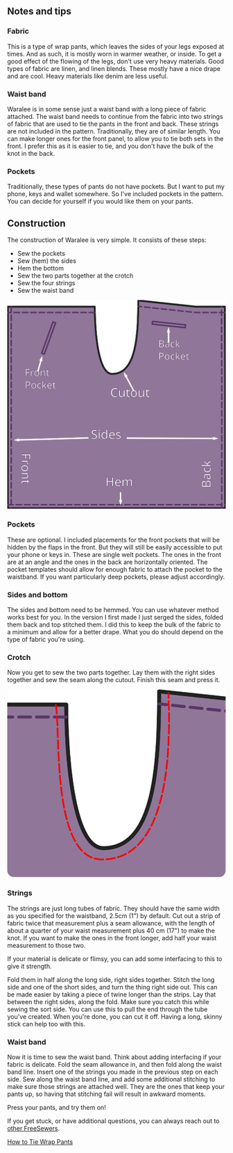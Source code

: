 ## Notes and tips

### Fabric

This is a type of wrap pants, which leaves the sides of your legs exposed at times. And as such, it is mostly worn in warmer weather, or inside. To get a good effect of the flowing of the legs, don't use very heavy materials. Good types of fabric are linen, and linen blends. These mostly have a nice drape and are cool. Heavy materials like denim are less useful.

### Waist band

Waralee is in some sense just a waist band with a long piece of fabric attached. The waist band needs to continue from the fabric into two strings of fabric that are used to tie the pants in the front and back. These strings are not included in the pattern. Traditionally, they are of similar length. You can make longer ones for the front panel, to allow you to tie both sets in the front. I prefer this as it is easier to tie, and you don't have the bulk of the knot in the back.

### Pockets

Traditionally, these types of pants do not have pockets. But I want to put my phone, keys and wallet somewhere. So I've included pockets in the pattern. You can decide for yourself if you would like them on your pants.

## Construction

The construction of Waralee is very simple. It consists of these steps:

- Sew the pockets
- Sew (hem) the sides
- Hem the bottom
- Sew the two parts together at the crotch
- Sew the four strings
- Sew the waist band

![Waralee](waralee.svg "Waralee layout")

### Pockets

These are optional. I included placements for the front pockets that will be hidden by the flaps in the front. But they will still be easily accessible to put your phone or keys in. These are single welt pockets. The ones in the front are at an angle and the ones in the back are horizontally oriented. The pocket templates should allow for enough fabric to attach the pocket to the waistband. If you want particularly deep pockets, please adjust accordingly.

### Sides and bottom

The sides and bottom need to be hemmed. You can use whatever method works best for you. In the version I first made I just serged the sides, folded them back and top stitched them. I did this to keep the bulk of the fabric to a minimum and allow for a better drape. What you do should depend on the type of fabric you're using.

### Crotch

Now you get to sew the two parts together. Lay them with the right sides together and sew the seam along the cutout. Finish this seam and press it.

![Waralee seam](waralee-cutout.svg "Crotch seam")

### Strings

The strings are just long tubes of fabric. They should have the same width as you specified for the waistband, 2.5cm (1") by default. Cut out a strip of fabric twice that measurement plus a seam allowance, with the length of about a quarter of your waist measurement plus 40 cm (17") to make the knot. If you want to make the ones in the front longer, add half your waist measurement to those two.

If your material is delicate or flimsy, you can add some interfacing to this to give it strength.

Fold them in half along the long side, right sides together. Stitch the long side and one of the short sides, and turn the thing right side out. This can be made easier by taking a piece of twine longer than the strips. Lay that between the right sides, along the fold. Make sure you catch this while sewing the sort side. You can use this to pull the end through the tube you've created. When you're done, you can cut it off. Having a long, skinny stick can help too with this.

### Waist band

Now it is time to sew the waist band. Think about adding interfacing if your fabric is delicate. Fold the seam allowance in, and then fold along the waist band line. Insert one of the strings you made in the previous step on each side. Sew along the waist band line, and add some additional stitching to make sure those strings are attached well. They are the ones that keep your pants up, so having that stitching fail will result in awkward moments.

Press your pants, and try them on!

If you get stuck, or have additional questions, you can always reach out to [other FreeSewers](https://gitter.im/freesewing/help).

[How to Tie Wrap Pants](https://www.wikihow.com/Tie-Wrap-Pants "External link")